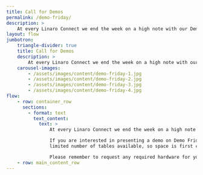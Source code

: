 ```yaml
---
title: Call for Demos
permalink: /demo-friday/
description: >
    At every Linaro Connect we end the week on a high note with our Demo Friday Technology Showcase.
layout: flow
jumbotron:
    triangle-divider: true
    title: Call for Demos
    description: >
        At every Linaro Connect we end the week on a high note with our Demo Friday Technology Showcase.
    carousel-images:
        - /assets/images/content/demo-friday-1.jpg
        - /assets/images/content/demo-friday-2.jpg
        - /assets/images/content/demo-friday-3.jpg
        - /assets/images/content/demo-friday-4.jpg
flow:
    - row: container_row
      sections:
        - format: text
          text_content:
            text: >
                At every Linaro Connect we end the week on a high note with our Demo Friday Technology Showcase.

                If you are interested in presenting a demo on Demo Friday, please request demo space via the form below. There are a
                limited number of tables available, so space is first come first served!

                Please remember to request any required hardware for your demo.
    - row: main_content_row
---
```

<div class="cognito">
    <script src="https://services.cognitoforms.com/s/KvRQmIn2dku6k6gGP711jw"></script>
    <script>Cognito.load("forms", { id: "17" });</script>
</div>
